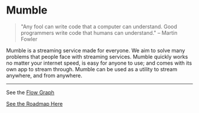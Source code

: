 # Mumble
> "Any fool can write code that a computer can understand. Good programmers write code that humans can understand." – Martin Fowler

Mumble is a streaming service made for everyone. We aim to solve many problems that people face with streaming services. Mumble quickly works no matter your internet speed, is easy for anyone to use; and comes with its own app to stream through. Mumble can be used as a utility to stream anywhere, and from anywhere.

---

See the [Flow Graph](<img width="479" alt="Screenshot 2022-10-25 at 12 11 57 PM" src="https://user-images.githubusercontent.com/67658523/197838997-268b1766-1a08-465e-9502-37183fb37373.png">)

[See the Roadmap Here](./docs/roadmap.md)
